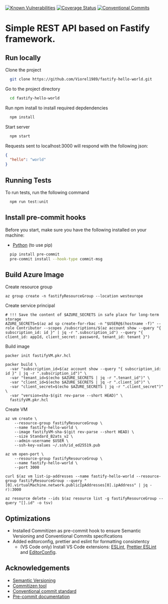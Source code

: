 [![Known Vulnerabilities](https://snyk.io/test/github/Viorel1989/fastify-hello-world/badge.svg)](https://snyk.io/test/github/Viorel1989/fastify-hello-world)
[![Coverage Status](https://coveralls.io/repos/Viorel1989/fastify-hello-world/badge.svg)](https://coveralls.io/github/Viorel1989/fastify-hello-world)
[![Conventional Commits](https://img.shields.io/badge/Conventional%20Commits-1.0.0-yellow.svg)](https://conventionalcommits.org)

# Simple REST API based on Fastify framework.

## Run locally

Clone the project

```bash
  git clone https://github.com/Viorel1989/fastify-hello-world.git
```

Go to the project directory

```bash
  cd fastify-hello-world
```

Run npm install to install required depdendencies

```bash
  npm install
```

Start server

```bash
  npm start
```

Requests sent to localhost:3000 will respond with the following json:

```json
{
  "hello": "world"
}
```

## Running Tests

To run tests, run the following command

```bash
  npm run test:unit
```

## Install pre-commit hooks

Before you start, make sure you have the following installed on your machine:

- [Python](https://www.python.org/downloads/) (to use pip)

```bash
  pip install pre-commit
  pre-commit install --hook-type commit-msg
```

## Build Azure Image

Create resource group

```shell
az group create -n fastifyResourceGroup --location westeurope
```

Create service principal

```shell
# !!! Save the content of $AZURE_SECRETS in safe place for long-term storage
AZURE_SECRETS=$(az ad sp create-for-rbac -n "$USER@$(hostname -f)" --role Contributor --scopes /subscriptions/$(az account show --query "{ subscription_id: id }" | jq -r ".subscription_id") --query "{ client_id: appId, client_secret: password, tenant_id: tenant }")
```

Build image

```shell
packer init fastifyVM.pkr.hcl

packer build \
  -var "subscription_id=$(az account show --query "{ subscription_id: id }" | jq -r ".subscription_id")" \
  -var "tenant_id=$(echo $AZURE_SECRETS | jq -r ".tenant_id")" \
  -var "client_id=$(echo $AZURE_SECRETS | jq -r ".client_id")" \
  -var "client_secret=$(echo $AZURE_SECRETS | jq -r ".client_secret")" \
  -var "version=sha-$(git rev-parse --short HEAD)" \
  fastifyVM.pkr.hcl
```

Create VM

```shell
az vm create \
    --resource-group fastifyResourceGroup \
    --name fastify-hello-world \
    --image fastifyVM-sha-$(git rev-parse --short HEAD) \
    --size Standard_B2ats_v2 \
    --admin-username $USER \
    --ssh-key-values ~/.ssh/id_ed25519.pub

az vm open-port \
    --resource-group fastifyResourceGroup \
    --name fastify-hello-world \
    --port 3000

curl $(az vm list-ip-addresses --name fastify-hello-world --resource-group fastifyResourceGroup --query "[0].virtualMachine.network.publicIpAddresses[0].ipAddress" | jq -r):3000

az resource delete --ids $(az resource list -g fastifyResourceGroup --query "[].id" -o tsv)
```

## Optimizations

- Installed Commitizen as pre-commit hook to ensure Semantic Versioning and Conventional Commits specifications
- Added editorconfig, prettier and eslint for formatting consistentcy
  - (VS Code only) Install VS Code extensions: [ESLint](https://marketplace.visualstudio.com/items?itemName=dbaeumer.vscode-eslint), [Prettier ESLint](https://marketplace.visualstudio.com/items?itemName=rvest.vs-code-prettier-eslint) and [EditorConfig](https://marketplace.visualstudio.com/items?itemName=EditorConfig.EditorConfig).

## Acknowledgements

- [Semantic Versioning](https://semver.org/)
- [Commitizen tool](https://commitizen-tools.github.io/commitizen/)
- [Conventional commit standard](https://www.conventionalcommits.org/)
- [Pre-commit documentation](https://pre-commit.com/)
